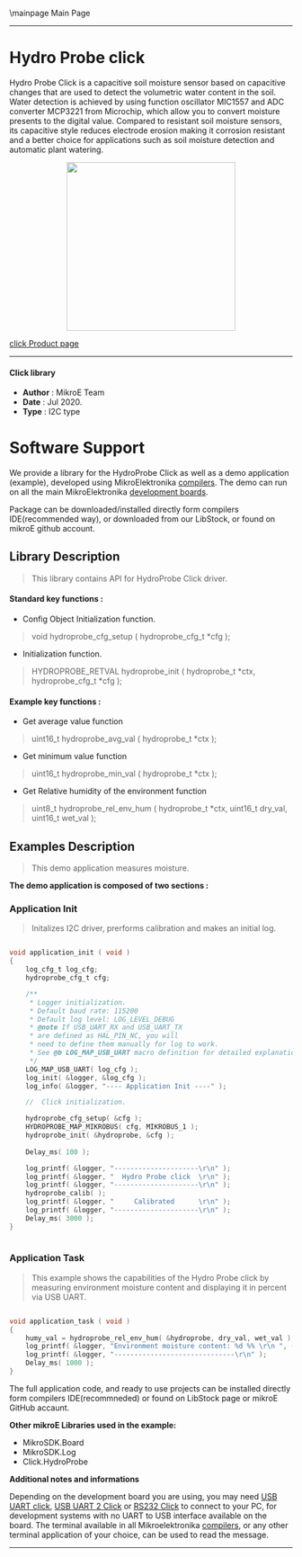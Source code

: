 \mainpage Main Page
 
---
# Hydro Probe click

Hydro Probe Click is a capacitive soil moisture sensor based on capacitive changes that are used to detect the volumetric water content in the soil. Water detection is achieved by using function oscillator MIC1557 and ADC converter MCP3221 from Microchip, which allow you to convert moisture presents to the digital value. Compared to resistant soil moisture sensors, its capacitive style reduces electrode erosion making it corrosion resistant and a better choice for applications such as soil moisture detection and automatic plant watering.

<p align="center">
  <img src="https://download.mikroe.com/images/click_for_ide/hydroprobe_click.png" height=300px>
</p>


[click Product page](https://www.mikroe.com/hydro-probe-click)

---


#### Click library 

- **Author**        : MikroE Team
- **Date**          : Jul 2020.
- **Type**          : I2C type


# Software Support

We provide a library for the HydroProbe Click 
as well as a demo application (example), developed using MikroElektronika 
[compilers](https://shop.mikroe.com/compilers). 
The demo can run on all the main MikroElektronika [development boards](https://shop.mikroe.com/development-boards).

Package can be downloaded/installed directly form compilers IDE(recommended way), or downloaded from our LibStock, or found on mikroE github account. 

## Library Description

> This library contains API for HydroProbe Click driver.

#### Standard key functions :

- Config Object Initialization function.
> void hydroprobe_cfg_setup ( hydroprobe_cfg_t *cfg ); 
 
- Initialization function.
> HYDROPROBE_RETVAL hydroprobe_init ( hydroprobe_t *ctx, hydroprobe_cfg_t *cfg );

#### Example key functions :

- Get average value function
> uint16_t hydroprobe_avg_val ( hydroprobe_t *ctx );
 
- Get minimum value function
> uint16_t hydroprobe_min_val ( hydroprobe_t *ctx );

- Get Relative humidity of the environment function
> uint8_t hydroprobe_rel_env_hum ( hydroprobe_t *ctx, uint16_t dry_val, uint16_t wet_val );

## Examples Description

> This demo application measures moisture.

**The demo application is composed of two sections :**

### Application Init 

> Initalizes I2C driver, prerforms calibration and makes an initial log.

```c

void application_init ( void )
{
    log_cfg_t log_cfg;
    hydroprobe_cfg_t cfg;

    /** 
     * Logger initialization.
     * Default baud rate: 115200
     * Default log level: LOG_LEVEL_DEBUG
     * @note If USB_UART_RX and USB_UART_TX 
     * are defined as HAL_PIN_NC, you will 
     * need to define them manually for log to work. 
     * See @b LOG_MAP_USB_UART macro definition for detailed explanation.
     */
    LOG_MAP_USB_UART( log_cfg );
    log_init( &logger, &log_cfg );
    log_info( &logger, "---- Application Init ----" );

    //  Click initialization.

    hydroprobe_cfg_setup( &cfg );
    HYDROPROBE_MAP_MIKROBUS( cfg, MIKROBUS_1 );
    hydroprobe_init( &hydroprobe, &cfg );
    
    Delay_ms( 100 );

    log_printf( &logger, "---------------------\r\n" );
    log_printf( &logger, "  Hydro Probe click  \r\n" );
    log_printf( &logger, "---------------------\r\n" );
    hydroprobe_calib( );
    log_printf( &logger, "     Calibrated      \r\n" );
    log_printf( &logger, "---------------------\r\n" );
    Delay_ms( 3000 );
}
  
```

### Application Task

> This example shows the capabilities of the Hydro Probe click by measuring 
> environment moisture content and displaying it in percent via USB UART.

```c

void application_task ( void )
{
    humy_val = hydroprobe_rel_env_hum( &hydroprobe, dry_val, wet_val );
    log_printf( &logger, "Environment moisture content: %d %% \r\n ", ( uint16_t ) humy_val );
    log_printf( &logger, "------------------------------\r\n" );
    Delay_ms( 1000 );
} 

```


The full application code, and ready to use projects can be  installed directly form compilers IDE(recommneded) or found on LibStock page or mikroE GitHub accaunt.

**Other mikroE Libraries used in the example:** 

- MikroSDK.Board
- MikroSDK.Log
- Click.HydroProbe

**Additional notes and informations**

Depending on the development board you are using, you may need 
[USB UART click](https://shop.mikroe.com/usb-uart-click), 
[USB UART 2 Click](https://shop.mikroe.com/usb-uart-2-click) or 
[RS232 Click](https://shop.mikroe.com/rs232-click) to connect to your PC, for 
development systems with no UART to USB interface available on the board. The 
terminal available in all Mikroelektronika 
[compilers](https://shop.mikroe.com/compilers), or any other terminal application 
of your choice, can be used to read the message.



---
